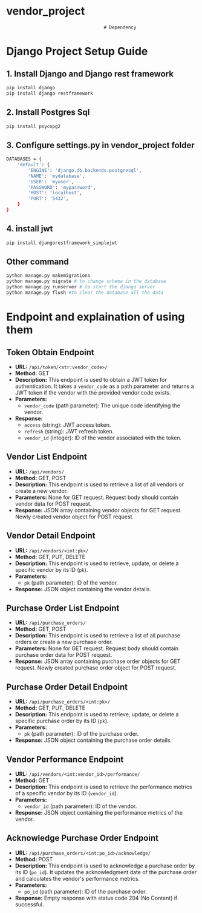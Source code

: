 # vendor_project
                                        # Dependency
# Django Project Setup Guide

## 1. Install Django and Django rest framework

```bash
pip install django
pip install django restframework
```
## 2. Install Postgres Sql 
 ```bash
 pip install psycopg2
 ```

## 3. Configure settings.py in vendor_project folder 
```bash
DATABASES = {
    'default': {
        'ENGINE': 'django.db.backends.postgresql',
        'NAME': 'mydatabase',
        'USER': 'myuser',
        'PASSWORD': 'mypassword',
        'HOST': 'localhost',
        'PORT': '5432',
    }
}
```
## 4. install jwt
```bash 
pip install djangorestframework_simplejwt
```
## Other command
```bash
python manage.py makemigrations
python manage.py migrate # to change schema in the database
python manage.py runserver # to start the django server
python manage.py flush #to clear the database all the data 
```
#  Endpoint and explaination of using them 

## Token Obtain Endpoint

- **URL:** `/api/token/<str:vendor_code>/`
- **Method:** GET
- **Description:** This endpoint is used to obtain a JWT token for authentication. It takes a `vendor_code` as a path parameter and returns a JWT token if the vendor with the provided vendor code exists.
- **Parameters:**
  - `vendor_code` (path parameter): The unique code identifying the vendor.
- **Response:**
  - `access` (string): JWT access token.
  - `refresh` (string): JWT refresh token.
  - `vendor_id` (integer): ID of the vendor associated with the token.

## Vendor List Endpoint

- **URL:** `/api/vendors/`
- **Method:** GET, POST
- **Description:** This endpoint is used to retrieve a list of all vendors or create a new vendor.
- **Parameters:** None for GET request. Request body should contain vendor data for POST request.
- **Response:** JSON array containing vendor objects for GET request. Newly created vendor object for POST request.

## Vendor Detail Endpoint

- **URL:** `/api/vendors/<int:pk>/`
- **Method:** GET, PUT, DELETE
- **Description:** This endpoint is used to retrieve, update, or delete a specific vendor by its ID (`pk`).
- **Parameters:**
  - `pk` (path parameter): ID of the vendor.
- **Response:** JSON object containing the vendor details.

## Purchase Order List Endpoint

- **URL:** `/api/purchase_orders/`
- **Method:** GET, POST
- **Description:** This endpoint is used to retrieve a list of all purchase orders or create a new purchase order.
- **Parameters:** None for GET request. Request body should contain purchase order data for POST request.
- **Response:** JSON array containing purchase order objects for GET request. Newly created purchase order object for POST request.

## Purchase Order Detail Endpoint

- **URL:** `/api/purchase_orders/<int:pk>/`
- **Method:** GET, PUT, DELETE
- **Description:** This endpoint is used to retrieve, update, or delete a specific purchase order by its ID (`pk`).
- **Parameters:**
  - `pk` (path parameter): ID of the purchase order.
- **Response:** JSON object containing the purchase order details.

## Vendor Performance Endpoint

- **URL:** `/api/vendors/<int:vendor_id>/performance/`
- **Method:** GET
- **Description:** This endpoint is used to retrieve the performance metrics of a specific vendor by its ID (`vendor_id`).
- **Parameters:**
  - `vendor_id` (path parameter): ID of the vendor.
- **Response:** JSON object containing the performance metrics of the vendor.

## Acknowledge Purchase Order Endpoint

- **URL:** `/api/purchase_orders/<int:po_id>/acknowledge/`
- **Method:** POST
- **Description:** This endpoint is used to acknowledge a purchase order by its ID (`po_id`). It updates the acknowledgment date of the purchase order and calculates the vendor's performance metrics.
- **Parameters:**
  - `po_id` (path parameter): ID of the purchase order.
- **Response:** Empty response with status code 204 (No Content) if successful.
